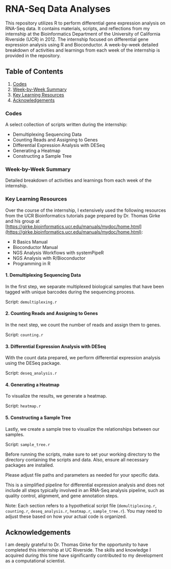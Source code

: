 # RNA-Seq Data Analyses

This repository utilizes R to perform differential gene expression analysis on RNA-Seq data. It contains materials, scripts, and reflections from my internship at the Bioinformatics Department of the University of California Riverside (UCR) in 2012. The internship focused on differential gene expression analysis using R and Bioconductor. A week-by-week detailed breakdown of activities and learnings from each week of the internship is provided in the repository.

## Table of Contents

1. [Codes](#codes)
2. [Week-by-Week Summary](#week-by-week-summary)
3. [Key Learning Resources](#key-learning-resources)
4. [Acknowledgements](#acknowledgements)

### Codes
A select collection of scripts written during the internship: 

- Demultiplexing Sequencing Data
- Counting Reads and Assigning to Genes
- Differential Expression Analysis with DESeq
- Generating a Heatmap
- Constructing a Sample Tree

### Week-by-Week Summary
Detailed breakdown of activities and learnings from each week of the internship.

### Key Learning Resources

Over the course of the internship, I extensively used the following resources from the UCR Bioinformatics tutorials page prepared by Dr. Thomas Girke and his group at [https://girke.bioinformatics.ucr.edu/manuals/mydoc/home.html](https://girke.bioinformatics.ucr.edu/manuals/mydoc/home.html):

- R Basics Manual
- Bioconductor Manual
- NGS Analysis Workflows with systemPipeR
- NGS Analysis with R/Bioconductor
- Programming in R

#### 1. Demultiplexing Sequencing Data

In the first step, we separate multiplexed biological samples that have been tagged with unique barcodes during the sequencing process. 

Script: `demultiplexing.r`

#### 2. Counting Reads and Assigning to Genes

In the next step, we count the number of reads and assign them to genes. 

Script: `counting.r`

#### 3. Differential Expression Analysis with DESeq

With the count data prepared, we perform differential expression analysis using the DESeq package. 

Script: `deseq_analysis.r`

#### 4. Generating a Heatmap

To visualize the results, we generate a heatmap. 

Script: `heatmap.r`

#### 5. Constructing a Sample Tree

Lastly, we create a sample tree to visualize the relationships between our samples.

Script: `sample_tree.r`

Before running the scripts, make sure to set your working directory to the directory containing the scripts and data. Also, ensure all necessary packages are installed.

Please adjust file paths and parameters as needed for your specific data.

This is a simplified pipeline for differential expression analysis and does not include all steps typically involved in an RNA-Seq analysis pipeline, such as quality control, alignment, and gene annotation steps.

Note: Each section refers to a hypothetical script file (`demultiplexing.r`, `counting.r`, `deseq_analysis.r`, `heatmap.r`, `sample_tree.r`). You may need to adjust these based on how your actual code is organized.

## Acknowledgements

I am deeply grateful to Dr. Thomas Girke for the opportunity to have completed this internship at UC Riverside. The skills and knowledge I acquired during this time have significantly contributed to my development as a computational scientist.

